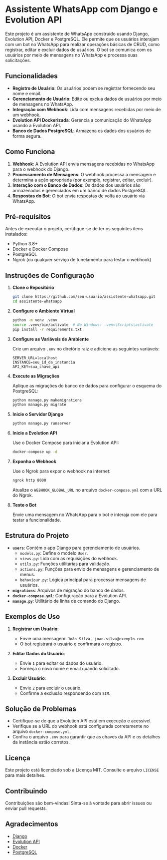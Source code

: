 # Assistente WhatsApp com Django e Evolution API

Este projeto é um assistente de WhatsApp construído usando Django, Evolution API, Docker e PostgreSQL. Ele permite que os usuários interajam com um bot no WhatsApp para realizar operações básicas de CRUD, como registrar, editar e excluir dados de usuários. O bot se comunica com os usuários por meio de mensagens no WhatsApp e processa suas solicitações.

## Funcionalidades

- **Registro de Usuário**: Os usuários podem se registrar fornecendo seu nome e email.
- **Gerenciamento de Usuário**: Edite ou exclua dados de usuários por meio de mensagens no WhatsApp.
- **Integração com Webhook**: Lida com mensagens recebidas por meio de um webhook.
- **Evolution API Dockerizada**: Gerencia a comunicação do WhatsApp usando a Evolution API.
- **Banco de Dados PostgreSQL**: Armazena os dados dos usuários de forma segura.

## Como Funciona

1. **Webhook**: A Evolution API envia mensagens recebidas no WhatsApp para o webhook do Django.
2. **Processamento de Mensagens**: O webhook processa a mensagem e determina a ação apropriada (por exemplo, registrar, editar, excluir).
3. **Interação com o Banco de Dados**: Os dados dos usuários são armazenados e gerenciados em um banco de dados PostgreSQL.
4. **Respostas do Bot**: O bot envia respostas de volta ao usuário via WhatsApp.

## Pré-requisitos

Antes de executar o projeto, certifique-se de ter os seguintes itens instalados:

- Python 3.8+
- Docker e Docker Compose
- PostgreSQL
- Ngrok (ou qualquer serviço de tunelamento para testar o webhook)

## Instruções de Configuração

1. **Clone o Repositório**

   ```bash
   git clone https://github.com/seu-usuario/assistente-whatsapp.git
   cd assistente-whatsapp
   ```

2. **Configure o Ambiente Virtual**

   ```bash
   python -m venv .venv
   source .venv/bin/activate  # No Windows: .venv\Scripts\activate
   pip install -r requirements.txt
   ```

3. **Configure as Variáveis de Ambiente**

   Crie um arquivo `.env` no diretório raiz e adicione as seguintes variáveis:

   ```env
   SERVER_URL=localhost
   INSTANCE=seu_id_da_instancia
   API_KEY=sua_chave_api
   ```

4. **Execute as Migrações**

   Aplique as migrações do banco de dados para configurar o esquema do PostgreSQL:

   ```bash
   python manage.py makemigrations
   python manage.py migrate
   ```

5. **Inicie o Servidor Django**

   ```bash
   python manage.py runserver
   ```

6. **Inicie a Evolution API**

   Use o Docker Compose para iniciar a Evolution API:

   ```bash
   docker-compose up -d
   ```

7. **Exponha o Webhook**

   Use o Ngrok para expor o webhook na internet:

   ```bash
   ngrok http 8000
   ```

   Atualize o `WEBHOOK_GLOBAL_URL` no arquivo `docker-compose.yml` com a URL do Ngrok.

8. **Teste o Bot**

   Envie uma mensagem no WhatsApp para o bot e interaja com ele para testar a funcionalidade.

## Estrutura do Projeto

- **`users`**: Contém o app Django para gerenciamento de usuários.
  - `models.py`: Define o modelo `User`.
  - `views.py`: Lida com as requisições do webhook.
  - `utils.py`: Funções utilitárias para validação.
  - `actions.py`: Funções para envio de mensagens e gerenciamento de menus.
  - `behaviour.py`: Lógica principal para processar mensagens de usuários.
- **`migrations`**: Arquivos de migração do banco de dados.
- **`docker-compose.yml`**: Configuração para a Evolution API.
- **`manage.py`**: Utilitário de linha de comando do Django.

## Exemplos de Uso

1. **Registrar um Usuário**:
   - Envie uma mensagem: `João Silva, joao.silva@exemplo.com`
   - O bot registrará o usuário e confirmará o registro.

2. **Editar Dados do Usuário**:
   - Envie `1` para editar os dados do usuário.
   - Forneça o novo nome e email quando solicitado.

3. **Excluir Usuário**:
   - Envie `2` para excluir o usuário.
   - Confirme a exclusão respondendo com `SIM`.

## Solução de Problemas

- Certifique-se de que a Evolution API está em execução e acessível.
- Verifique se a URL do webhook está configurada corretamente no arquivo `docker-compose.yml`.
- Confira o arquivo `.env` para garantir que as chaves da API e os detalhes da instância estão corretos.

## Licença

Este projeto está licenciado sob a Licença MIT. Consulte o arquivo `LICENSE` para mais detalhes.

## Contribuindo

Contribuições são bem-vindas! Sinta-se à vontade para abrir issues ou enviar pull requests.

## Agradecimentos

- [Django](https://www.djangoproject.com/)
- [Evolution API](https://github.com/AtendAI/Evolution-API)
- [Docker](https://www.docker.com/)
- [PostgreSQL](https://www.postgresql.org/)